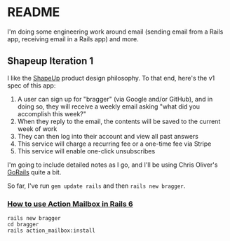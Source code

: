 # README


I'm doing some engineering work around email (sending email from a Rails app, receiving email in a Rails app) and more.

## Shapeup Iteration 1

I like the [ShapeUp](https://basecamp.com/shapeup) product design philosophy. To that end, here's the v1 spec of this app:

1. A user can sign up for "bragger" (via Google and/or GitHub), and in doing so, they will receive a weekly email asking "what did you accomplish this week?"
1. When they reply to the email, the contents will be saved to the current week of work
1. They can then log into their account and view all past answers
1. This service will charge a recurring fee or a one-time fee via Stripe
1. This service will enable one-click unsubscribes

I'm going to include detailed notes as I go, and I'll be using Chris Oliver's [GoRails](https://gorails.com/) quite a bit.

So far, I've run `gem update rails` and then `rails new bragger`.

### [How to use Action Mailbox in Rails 6](https://gorails.com/episodes/action-mailbox-rails-6?autoplay=1)

```
rails new bragger
cd bragger
rails action_mailbox:install
```